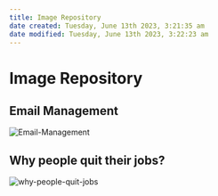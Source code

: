 ```yaml
---
title: Image Repository
date created: Tuesday, June 13th 2023, 3:21:35 am
date modified: Tuesday, June 13th 2023, 3:22:23 am
---
```


# Image Repository

## Email Management

![Email-Management](assets/Email-Management.png)

## Why people quit their jobs?
![why-people-quit-jobs](assets/why-people-quit-jobs.jpeg)

